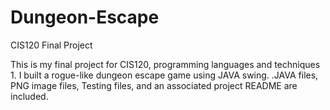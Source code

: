 # Dungeon-Escape
CIS120 Final Project

This is my final project for CIS120, programming languages and techniques 1. I built a rogue-like dungeon escape game using JAVA swing. .JAVA files, PNG image files, Testing files, and an associated project README are included.
